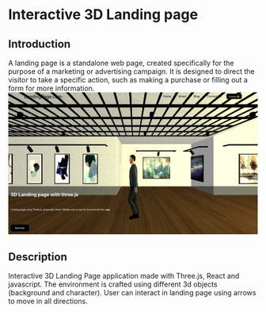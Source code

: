# Interactive 3D Landing page

## Introduction
A landing page is a standalone web page, created specifically for the purpose of a marketing or advertising campaign. It is designed to direct the visitor to take a specific action, such as making a purchase or filling out a form for more information. 
![alt text](https://github.com/AlessandroDiPatria/Interactive3DLandingPage/blob/main/Schermata%202023-11-02%20alle%2023.21.14.png)
## Description 
Interactive 3D Landing Page application made with Three.js, React and javascript. The environment is crafted using different 3d objects (background and character). User can interact in landing page using arrows to move in all directions.
